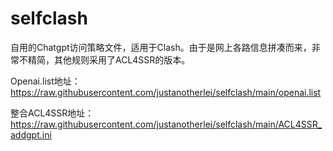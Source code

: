 # selfclash
自用的Chatgpt访问策略文件，适用于Clash。由于是网上各路信息拼凑而来，非常不精简，其他规则采用了ACL4SSR的版本。

Openai.list地址：https://raw.githubusercontent.com/justanotherlei/selfclash/main/openai.list

整合ACL4SSR地址：https://raw.githubusercontent.com/justanotherlei/selfclash/main/ACL4SSR_addgpt.ini
